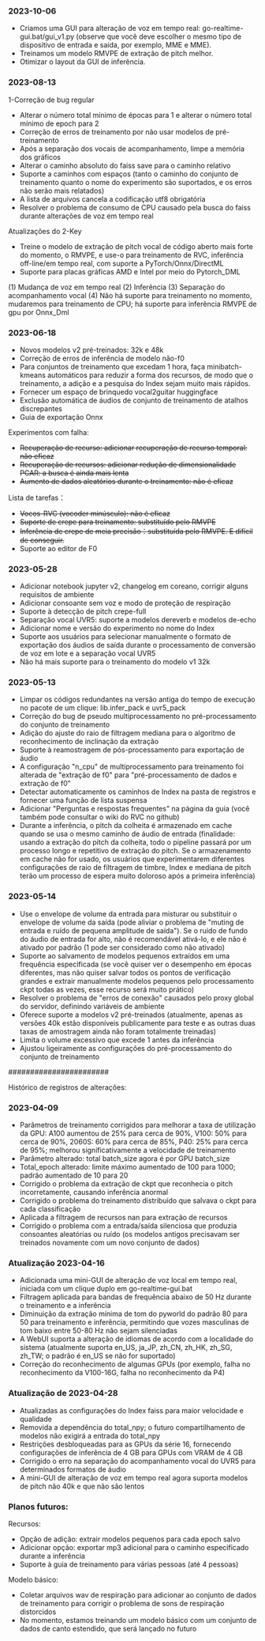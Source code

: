 ### 2023-10-06
- Criamos uma GUI para alteração de voz em tempo real: go-realtime-gui.bat/gui_v1.py (observe que você deve escolher o mesmo tipo de dispositivo de entrada e saída, por exemplo, MME e MME).
- Treinamos um modelo RMVPE de extração de pitch melhor.
- Otimizar o layout da GUI de inferência.

### 2023-08-13
1-Correção de bug regular
- Alterar o número total mínimo de épocas para 1 e alterar o número total mínimo de epoch para 2
- Correção de erros de treinamento por não usar modelos de pré-treinamento
- Após a separação dos vocais de acompanhamento, limpe a memória dos gráficos
- Alterar o caminho absoluto do faiss save para o caminho relativo
- Suporte a caminhos com espaços (tanto o caminho do conjunto de treinamento quanto o nome do experimento são suportados, e os erros não serão mais relatados)
- A lista de arquivos cancela a codificação utf8 obrigatória
- Resolver o problema de consumo de CPU causado pela busca do faiss durante alterações de voz em tempo real

Atualizações do 2-Key
- Treine o modelo de extração de pitch vocal de código aberto mais forte do momento, o RMVPE, e use-o para treinamento de RVC, inferência off-line/em tempo real, com suporte a PyTorch/Onnx/DirectML
- Suporte para placas gráficas AMD e Intel por meio do Pytorch_DML

(1) Mudança de voz em tempo real (2) Inferência (3) Separação do acompanhamento vocal (4) Não há suporte para treinamento no momento, mudaremos para treinamento de CPU; há suporte para inferência RMVPE de gpu por Onnx_Dml


### 2023-06-18
- Novos modelos v2 pré-treinados: 32k e 48k
- Correção de erros de inferência de modelo não-f0
- Para conjuntos de treinamento que excedam 1 hora, faça minibatch-kmeans automáticos para reduzir a forma dos recursos, de modo que o treinamento, a adição e a pesquisa do Index sejam muito mais rápidos.
- Fornecer um espaço de brinquedo vocal2guitar huggingface
- Exclusão automática de áudios de conjunto de treinamento de atalhos discrepantes
- Guia de exportação Onnx

Experimentos com falha:
- ~~Recuperação de recurso: adicionar recuperação de recurso temporal: não eficaz~~
- ~~Recuperação de recursos: adicionar redução de dimensionalidade PCAR: a busca é ainda mais lenta~~
- ~~Aumento de dados aleatórios durante o treinamento: não é eficaz~~

Lista de tarefas：
- ~~Vocos-RVC (vocoder minúsculo): não é eficaz~~
- ~~Suporte de crepe para treinamento: substituído pelo RMVPE~~
- ~~Inferência de crepe de meia precisão：substituída pelo RMVPE. E difícil de conseguir.~~
- Suporte ao editor de F0

### 2023-05-28
- Adicionar notebook jupyter v2, changelog em coreano, corrigir alguns requisitos de ambiente
- Adicionar consoante sem voz e modo de proteção de respiração
- Suporte à detecção de pitch crepe-full
- Separação vocal UVR5: suporte a modelos dereverb e modelos de-echo
- Adicionar nome e versão do experimento no nome do Index
- Suporte aos usuários para selecionar manualmente o formato de exportação dos áudios de saída durante o processamento de conversão de voz em lote e a separação vocal UVR5
- Não há mais suporte para o treinamento do modelo v1 32k

### 2023-05-13
- Limpar os códigos redundantes na versão antiga do tempo de execução no pacote de um clique: lib.infer_pack e uvr5_pack
- Correção do bug de pseudo multiprocessamento no pré-processamento do conjunto de treinamento
- Adição do ajuste do raio de filtragem mediana para o algoritmo de reconhecimento de inclinação da extração
- Suporte à reamostragem de pós-processamento para exportação de áudio
- A configuração "n_cpu" de multiprocessamento para treinamento foi alterada de "extração de f0" para "pré-processamento de dados e extração de f0"
- Detectar automaticamente os caminhos de Index na pasta de registros e fornecer uma função de lista suspensa
- Adicionar "Perguntas e respostas frequentes" na página da guia (você também pode consultar o wiki do RVC no github)
- Durante a inferência, o pitch da colheita é armazenado em cache quando se usa o mesmo caminho de áudio de entrada (finalidade: usando a extração do pitch da colheita, todo o pipeline passará por um processo longo e repetitivo de extração do pitch. Se o armazenamento em cache não for usado, os usuários que experimentarem diferentes configurações de raio de filtragem de timbre, Index e mediana de pitch terão um processo de espera muito doloroso após a primeira inferência)

### 2023-05-14
- Use o envelope de volume da entrada para misturar ou substituir o envelope de volume da saída (pode aliviar o problema de "muting de entrada e ruído de pequena amplitude de saída"). Se o ruído de fundo do áudio de entrada for alto, não é recomendável ativá-lo, e ele não é ativado por padrão (1 pode ser considerado como não ativado)
- Suporte ao salvamento de modelos pequenos extraídos em uma frequência especificada (se você quiser ver o desempenho em épocas diferentes, mas não quiser salvar todos os pontos de verificação grandes e extrair manualmente modelos pequenos pelo processamento ckpt todas as vezes, esse recurso será muito prático)
- Resolver o problema de "erros de conexão" causados pelo proxy global do servidor, definindo variáveis de ambiente
- Oferece suporte a modelos v2 pré-treinados (atualmente, apenas as versões 40k estão disponíveis publicamente para teste e as outras duas taxas de amostragem ainda não foram totalmente treinadas)
- Limita o volume excessivo que excede 1 antes da inferência
- Ajustou ligeiramente as configurações do pré-processamento do conjunto de treinamento


#######################

Histórico de registros de alterações:

### 2023-04-09
- Parâmetros de treinamento corrigidos para melhorar a taxa de utilização da GPU: A100 aumentou de 25% para cerca de 90%, V100: 50% para cerca de 90%, 2060S: 60% para cerca de 85%, P40: 25% para cerca de 95%; melhorou significativamente a velocidade de treinamento
- Parâmetro alterado: total batch_size agora é por GPU batch_size
- Total_epoch alterado: limite máximo aumentado de 100 para 1000; padrão aumentado de 10 para 20
- Corrigido o problema da extração de ckpt que reconhecia o pitch incorretamente, causando inferência anormal
- Corrigido o problema do treinamento distribuído que salvava o ckpt para cada classificação
- Aplicada a filtragem de recursos nan para extração de recursos
- Corrigido o problema com a entrada/saída silenciosa que produzia consoantes aleatórias ou ruído (os modelos antigos precisavam ser treinados novamente com um novo conjunto de dados)

### Atualização 2023-04-16
- Adicionada uma mini-GUI de alteração de voz local em tempo real, iniciada com um clique duplo em go-realtime-gui.bat
- Filtragem aplicada para bandas de frequência abaixo de 50 Hz durante o treinamento e a inferência
- Diminuição da extração mínima de tom do pyworld do padrão 80 para 50 para treinamento e inferência, permitindo que vozes masculinas de tom baixo entre 50-80 Hz não sejam silenciadas
- A WebUI suporta a alteração de idiomas de acordo com a localidade do sistema (atualmente suporta en_US, ja_JP, zh_CN, zh_HK, zh_SG, zh_TW; o padrão é en_US se não for suportado)
- Correção do reconhecimento de algumas GPUs (por exemplo, falha no reconhecimento da V100-16G, falha no reconhecimento da P4)

### Atualização de 2023-04-28
- Atualizadas as configurações do Index faiss para maior velocidade e qualidade
- Removida a dependência do total_npy; o futuro compartilhamento de modelos não exigirá a entrada do total_npy
- Restrições desbloqueadas para as GPUs da série 16, fornecendo configurações de inferência de 4 GB para GPUs com VRAM de 4 GB
- Corrigido o erro na separação do acompanhamento vocal do UVR5 para determinados formatos de áudio
- A mini-GUI de alteração de voz em tempo real agora suporta modelos de pitch não 40k e que não são lentos

### Planos futuros:
Recursos:
- Opção de adição: extrair modelos pequenos para cada epoch salvo
- Adicionar opção: exportar mp3 adicional para o caminho especificado durante a inferência
- Suporte à guia de treinamento para várias pessoas (até 4 pessoas)

Modelo básico:
- Coletar arquivos wav de respiração para adicionar ao conjunto de dados de treinamento para corrigir o problema de sons de respiração distorcidos
- No momento, estamos treinando um modelo básico com um conjunto de dados de canto estendido, que será lançado no futuro